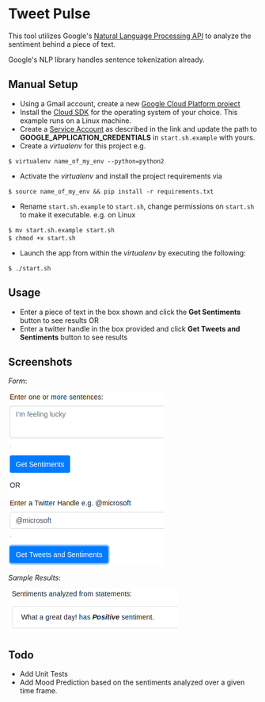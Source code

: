 Tweet Pulse
===========
This tool utilizes Google's [Natural Language Processing API](https://cloud.google.com/natural-language/) to analyze the sentiment behind a piece of text.

Google's NLP library handles sentence tokenization already.

Manual Setup
------------
* Using a Gmail account, create a new [Google Cloud Platform project](https://cloud.google.com/natural-language/docs/quickstart#set_up_a_project)
* Install the [Cloud SDK](https://cloud.google.com/sdk/docs/) for the operating system of your choice. This example runs on a Linux machine.
* Create a [Service Account](https://cloud.google.com/docs/authentication/getting-started) as described in the link and update the path to **GOOGLE_APPLICATION_CREDENTIALS** in `start.sh.example` with yours.
* Create a *virtualenv* for this project e.g. 
```
$ virtualenv name_of_my_env --python=python2
```
* Activate the *virtualenv* and install the project requirements via 
```
$ source name_of_my_env && pip install -r requirements.txt
```
* Rename `start.sh.example` to `start.sh`, change permissions on `start.sh` to make it executable. e.g. on Linux 
```
$ mv start.sh.example start.sh
$ chmod +x start.sh
```
* Launch the app from within the *virtualenv* by executing the following: 
```
$ ./start.sh
```

Usage
-----
* Enter a piece of text in the box shown and click the **Get Sentiments** button to see results OR
* Enter a twitter handle in the box provided and click **Get Tweets and Sentiments** button to see results

Screenshots
-----------
*Form*:

![Enter one or more sentences](https://github.com/inspaya/tweet_pulse/blob/master/tweet_pulse_enter_sentence.png)

*Sample Results*:

![Sentiment analyzed](https://github.com/inspaya/tweet_pulse/blob/master/tweet_pulse_results.png)
 

Todo
----
* Add Unit Tests
* Add Mood Prediction based on the sentiments analyzed over a given time frame.
